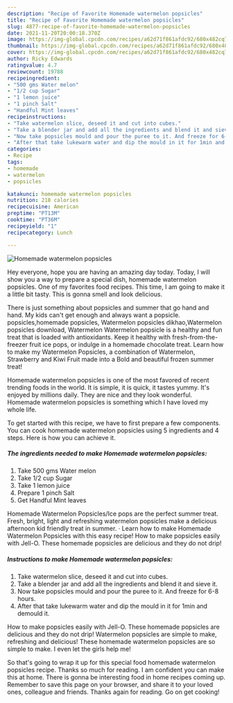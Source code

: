```yaml
---
description: "Recipe of Favorite Homemade watermelon popsicles"
title: "Recipe of Favorite Homemade watermelon popsicles"
slug: 4877-recipe-of-favorite-homemade-watermelon-popsicles
date: 2021-11-20T20:00:18.370Z
image: https://img-global.cpcdn.com/recipes/a62d71f861afdc92/680x482cq70/homemade-watermelon-popsicles-recipe-main-photo.jpg
thumbnail: https://img-global.cpcdn.com/recipes/a62d71f861afdc92/680x482cq70/homemade-watermelon-popsicles-recipe-main-photo.jpg
cover: https://img-global.cpcdn.com/recipes/a62d71f861afdc92/680x482cq70/homemade-watermelon-popsicles-recipe-main-photo.jpg
author: Ricky Edwards
ratingvalue: 4.7
reviewcount: 19788
recipeingredient:
- "500 gms Water melon"
- "1/2 cup Sugar"
- "1 lemon juice"
- "1 pinch Salt"
- "Handful Mint leaves"
recipeinstructions:
- "Take watermelon slice, deseed it and cut into cubes."
- "Take a blender jar and add all the ingredients and blend it and sieve it."
- "Now take popsicles mould and pour the puree to it. And freeze for 6-8 hours."
- "After that take lukewarm water and dip the mould in it for 1min and demould it."
categories:
- Recipe
tags:
- homemade
- watermelon
- popsicles

katakunci: homemade watermelon popsicles 
nutrition: 218 calories
recipecuisine: American
preptime: "PT13M"
cooktime: "PT36M"
recipeyield: "1"
recipecategory: Lunch

---
```



![Homemade watermelon popsicles](https://img-global.cpcdn.com/recipes/a62d71f861afdc92/680x482cq70/homemade-watermelon-popsicles-recipe-main-photo.jpg)

Hey everyone, hope you are having an amazing day today. Today, I will show you a way to prepare a special dish, homemade watermelon popsicles. One of my favorites food recipes. This time, I am going to make it a little bit tasty. This is gonna smell and look delicious.

There is just something about popsicles and summer that go hand and hand. My kids can&#39;t get enough and always want a popsicle. popsicles,homemade popsicles, Watermelon popsicles dikhao,Watermelon popsicles download, Watermelon Watermelon popsicle is a healthy and fun treat that is loaded with antioxidants. Keep it healthy with fresh-from-the-freezer fruit ice pops, or indulge in a homemade chocolate treat. Learn how to make my Watermelon Popsicles, a combination of Watermelon, Strawberry and Kiwi Fruit made into a Bold and beautiful frozen summer treat!

Homemade watermelon popsicles is one of the most favored of recent trending foods in the world. It is simple, it is quick, it tastes yummy. It's enjoyed by millions daily. They are nice and they look wonderful. Homemade watermelon popsicles is something which I have loved my whole life.


To get started with this recipe, we have to first prepare a few components. You can cook homemade watermelon popsicles using 5 ingredients and 4 steps. Here is how you can achieve it.

<!--inarticleads1-->

##### The ingredients needed to make Homemade watermelon popsicles:

1. Take 500 gms Water melon
1. Take 1/2 cup Sugar
1. Take 1 lemon juice
1. Prepare 1 pinch Salt
1. Get Handful Mint leaves


Homemade Watermelon Popsicles/Ice pops are the perfect summer treat. Fresh, bright, light and refreshing watermelon popsicles make a delicious afternoon kid friendly treat in summer. · Learn how to make Homemade Watermelon Popsicles with this easy recipe! How to make popsicles easily with Jell-O. These homemade popsicles are delicious and they do not drip! 

<!--inarticleads2-->

##### Instructions to make Homemade watermelon popsicles:

1. Take watermelon slice, deseed it and cut into cubes.
1. Take a blender jar and add all the ingredients and blend it and sieve it.
1. Now take popsicles mould and pour the puree to it. And freeze for 6-8 hours.
1. After that take lukewarm water and dip the mould in it for 1min and demould it.


How to make popsicles easily with Jell-O. These homemade popsicles are delicious and they do not drip! Watermelon popsicles are simple to make, refreshing and delicious! These homemade watermelon popsicles are so simple to make. I even let the girls help me! 

So that's going to wrap it up for this special food homemade watermelon popsicles recipe. Thanks so much for reading. I am confident you can make this at home. There is gonna be interesting food in home recipes coming up. Remember to save this page on your browser, and share it to your loved ones, colleague and friends. Thanks again for reading. Go on get cooking!
